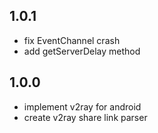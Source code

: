 ## 1.0.1

* fix EventChannel crash
* add getServerDelay method

## 1.0.0

* implement v2ray for android
* create v2ray share link parser
